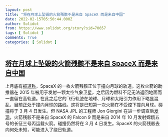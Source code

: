 ```yaml
---
layout: post
title: "将在月球上坠毁的火箭残骸不是来自 SpaceX 而是来自中国"
date: 2022-02-15T05:50:44.000Z
author: Solidot
from: https://www.solidot.org/story?sid=70657
tags: [ Solidot ]
comments: True
categories: [ Solidot ]
---
```

<!--1644904244000-->
[将在月球上坠毁的火箭残骸不是来自 SpaceX 而是来自中国](https://www.solidot.org/story?sid=70657)
------

<div>
上月底有<a href="https://www.solidot.org/story?sid=70534">报道称</a>，SpaceX 的一枚火箭残骸正位于撞向月球的轨道。这枚火箭的助推器在 2015 年被用于发射一颗太空气象卫星，之后因为燃料不足无法返回地面而一直留在高轨道。在此之后它的飞行轨迹在地球、月球和太阳引力作用下略显混乱，目前正处于撞向月球的路线。这将是已知第一次火箭在不受控下撞向月球。碰撞将于 3 月 4 日发生。但 NASA JPL 的工程师 Jon Giorgini 在进一步调查后<a href="https://www.nytimes.com/2022/02/14/science/china-rocket-moon-spacex.html">发现</a>，火箭残骸不是来自 SpaceX 的 Falcon 9 而是来自 2014 年 10 月发射嫦娥五号的长征三号丙运载火箭。碰撞仍然将在 3 月 4 日发生。SpaceX 的火箭残骸去向何处未知，可能进入了绕日轨道。
</div>
